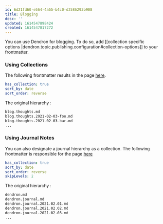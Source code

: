 ```yaml
---
id: 6d21fd60-e564-4a55-b4c0-d2586293b908
title: Blogging
desc: ''
updated: 1614547898424
created: 1614547017272
---
```



You can use Dendron for blogging. To do so, add [[collection specific options |dendron.topic.publishing.configuration#collection-options]] to your frontmatter. 


### Using Collections

The following frontmatter results in the page [here](https://www.kevinslin.com/notes/b9bc4aa1-4369-446d-91a9-13d4f2a4b8e5.html).

```yml
has_collection: true
sort_by: date
sort_order: reverse
```

The original hierarchy :

```sh
blog.thoughts.md
blog.thoughts.2021-02-03-foo.md
blog.thoughts.2021-02-03-bar.md
...
```

### Using Journal Notes
You can also designate a journal hierarchy as a collection. The following frontmatter is responsible for the page [here](https://www.kevinslin.com/notes/eda0b03c-270c-4c49-9080-46bd8eb55a1e.html)

```yml
has_collection: true
sort_by: date
sort_order: reverse
skipLevels: 2
```

The original hierarchy :

```sh
dendron.md
dendron.journal.md
dendron.journal.2021.02.01.md
dendron.journal.2021.02.02.md
dendron.journal.2021.02.03.md
...
```